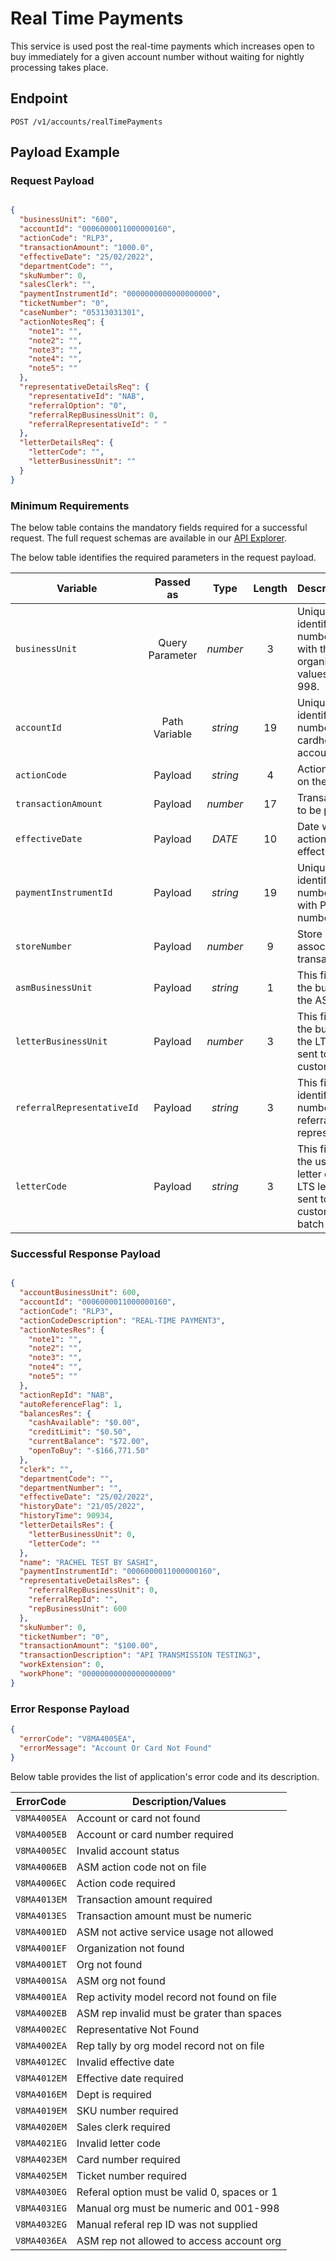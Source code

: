 # Real Time Payments

This service is used post the real-time payments which increases open to buy immediately for a given account number without waiting for nightly processing takes place.

## Endpoint

`POST /v1/accounts/realTimePayments`

## Payload Example

### Request Payload

```json

{
  "businessUnit": "600",
  "accountId": "0006000011000000160",
  "actionCode": "RLP3",
  "transactionAmount": "1000.0",
  "effectiveDate": "25/02/2022",
  "departmentCode": "",
  "skuNumber": 0,
  "salesClerk": "",
  "paymentInstrumentId": "0000000000000000000",
  "ticketNumber": "0",
  "caseNumber": "05313031301",
  "actionNotesReq": {
    "note1": "",
    "note2": "",
    "note3": "",
    "note4": "",
    "note5": ""
  },
  "representativeDetailsReq": {
    "representativeId": "NAB",
    "referralOption": "0",
    "referralRepBusinessUnit": 0,
    "referralRepresentativeId": " "
  },
  "letterDetailsReq": {
    "letterCode": "",
    "letterBusinessUnit": ""
  }
}
```

### Minimum Requirements

The below table contains the mandatory fields required for a successful request. The full request schemas are available in our [API Explorer](../api/?type=post&path=/v1/accounts/realTimePayments).

The below table identifies the required parameters in the request payload.

| Variable | Passed as | Type | Length | Description/Values |
| -------- | :-------: | :--: | :------------: | ------------------ |
| `businessUnit` | Query Parameter | *number* | 3 | Unique identification number associated with the organization. Valid values from 001-998. |
| `accountId` | Path Variable | *string* | 19 | Unique identification number for cardholder billing account. | 
| `actionCode` | Payload | *string* | 4 | Action code placed on the account. | 
| `transactionAmount` | Payload | *number* | 17 | Transaction amount to be posted. |
| `effectiveDate` | Payload | *DATE* | 10	 | Date when this action is to take effect. |
| `paymentInstrumentId` | Payload | *string* | 19 | Unique alternate identification number associated with Payment card number. |
| `storeNumber` | Payload | *number* | 9 | Store number associated with the transaction. |
| `asmBusinessUnit` | Payload | *string* | 1 | This field indicates the business unit of the ASM. |  
| `letterBusinessUnit` | Payload | *number* | 3 | This field indicates the business unit of the LTS letter to be sent to the customer. | 
| `referralRepresentativeId` | Payload | *string* | 3 | This field is the identification number of the referral representative. |  
| `letterCode` | Payload | *string* | 3 | This field indicates the user-defined letter code of the LTS letter to be sent to the customer through batch processing. |

### Successful Response Payload

```json

{
  "accountBusinessUnit": 600,
  "accountId": "0006000011000000160",
  "actionCode": "RLP3",
  "actionCodeDescription": "REAL-TIME PAYMENT3",
  "actionNotesRes": {
    "note1": "",
    "note2": "",
    "note3": "",
    "note4": "",
    "note5": ""
  },
  "actionRepId": "NAB",
  "autoReferenceFlag": 1,
  "balancesRes": {
    "cashAvailable": "$0.00",
    "creditLimit": "$0.50",
    "currentBalance": "$72.00",
    "openToBuy": "-$166,771.50"
  },
  "clerk": "",
  "departmentCode": "",
  "departmentNumber": "",
  "effectiveDate": "25/02/2022",
  "historyDate": "21/05/2022",
  "historyTime": 90934,
  "letterDetailsRes": {
    "letterBusinessUnit": 0,
    "letterCode": ""
  },
  "name": "RACHEL TEST BY SASHI",
  "paymentInstrumentId": "0006000011000000160",
  "representativeDetailsRes": {
    "referralRepBusinessUnit": 0,
    "referralRepId": "",
    "repBusinessUnit": 600
  },
  "skuNumber": 0,
  "ticketNumber": "0",
  "transactionAmount": "$100.00",
  "transactionDescription": "API TRANSMISSION TESTING3",
  "workExtension": 0,
  "workPhone": "00000000000000000000"
}

```

### Error Response Payload

```json
{
  "errorCode": "V8MA4005EA",
  "errorMessage": "Account Or Card Not Found"  
}
```

Below table provides the list of application's error code and its description.

| ErrorCode |  Description/Values |
| --------  | ------------------ |
| `V8MA4005EA` | Account or card not found |  
| `V8MA4005EB` | Account or card number required |  
| `V8MA4005EC` | Invalid account status |  
| `V8MA4006EB` | ASM action code not on file |  
| `V8MA4006EC` | Action code required |    
| `V8MA4013EM` | Transaction amount required |  
| `V8MA4013ES` | Transaction amount must be numeric |  
| `V8MA4001ED` | ASM not active  service usage not allowed |  
| `V8MA4001EF` | Organization not found |  
| `V8MA4001ET` | Org not found |  
| `V8MA4001SA` | ASM org not found |  
| `V8MA4001EA` | Rep activity model record not found on file |  
| `V8MA4002EB` | ASM rep invalid must be grater than spaces |  
| `V8MA4002EC` | Representative Not Found |  
| `V8MA4002EA` | Rep tally by org model record not on file |  
| `V8MA4012EC` | Invalid effective date |  
| `V8MA4012EM` | Effective date required |  
| `V8MA4016EM` | Dept is required |  
| `V8MA4019EM` | SKU number required |  
| `V8MA4020EM` | Sales clerk required |  
| `V8MA4021EG` | Invalid letter code |  
| `V8MA4023EM` | Card number required |  
| `V8MA4025EM` | Ticket number required |  
| `V8MA4030EG` | Referal option must be valid 0, spaces or 1 |  
| `V8MA4031EG` | Manual org must be numeric and 001-998 |  
| `V8MA4032EG` | Manual referal rep ID was not supplied |  
| `V8MA4036EA` | ASM rep not allowed to access account org | 